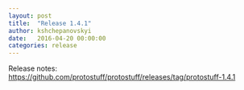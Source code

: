 ```yaml
---
layout: post
title:  "Release 1.4.1"
author: kshchepanovskyi
date:   2016-04-20 00:00:00
categories: release
---
```


Release notes: <https://github.com/protostuff/protostuff/releases/tag/protostuff-1.4.1>
